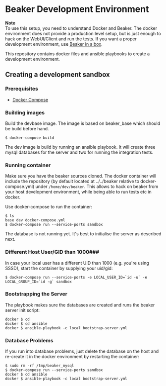 # Beaker Development Environment #

**Note**  
To use this setup, you need to understand Docker and Beaker. The docker
environment does not provide a production level setup, but is just enough to
hack on the WebUI/Client and run the tests. If you want a proper development
environment, use [Beaker in a box](https://github.com/beaker-project/beaker-in-a-box).


This repository contains docker files and ansible playbooks to create a
development environment.

## Creating a development sandbox ##

### Prerequisites ###

* [Docker Compose](https://docs.docker.com/compose/install/) 

### Building images ###

Build the devbase image. The image is based on beaker_base which should be build
before hand.

    $ docker-compose build

The dev image is build by running an ansible playbook. It will create three
mysql databases for the server and two for running the integration tests.

### Running container ###

Make sure you have the beaker sources cloned. The docker container will include
the repository (by default located at ../../beaker relative to
docker-compose.yml) under `/home/dev/beaker`. This allows to hack on beaker from
your host development environment, while being able to run tests etc in docker.

Use docker-compose to run the container:

    $ ls
    base dev docker-compose.yml
    $ docker-compose run --service-ports sandbox

The database is not running yet. It's best to initialise the server as described
next.

### Different Host User/GID than 1000###

In case your local user has a different UID than 1000 (e.g. you're using SSSD),
start the container by supplying your uid/gid:

    $ docker-compose run --service-ports -e LOCAL_USER_ID=`id -u` -e LOCAL_GROUP_ID=`id -g` sandbox

### Bootstrapping the Server ###

The playbook makes sure the databases are created and runs the beaker server
init script:

    docker $ cd
    docker $ cd ansible
    docker $ ansible-playbook -c local bootstrap-server.yml

### Database Problems ###

If you run into database problems, just delete the database on the host and
re-create it in the docker environment by restarting the container:

    $ sudo rm -rf /tmp/beaker_mysql
    $ docker-compose run --service-ports sandbox
    docker $ cd ansible
    docker $ ansible-playbook -c local bootstrap-server.yml
